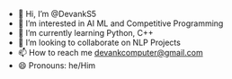 - 👋 Hi, I’m @DevankS5
- 👀 I’m interested in AI ML and Competitive Programming
- 🌱 I’m currently learning Python, C++
- 💞️ I’m looking to collaborate on  NLP Projects
- 📫 How to reach me devankcomputer@gmail.com
- 😄 Pronouns: he/Him


<!---
DevankS5/DevankS5 is a ✨ special ✨ repository because its `README.md` (this file) appears on your GitHub profile.
You can click the Preview link to take a look at your changes.
--->
